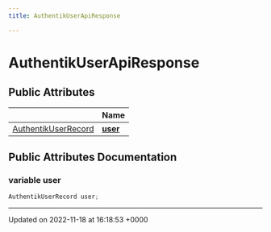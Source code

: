 ```yaml
---
title: AuthentikUserApiResponse

---
```


# AuthentikUserApiResponse





## Public Attributes

|                | Name           |
| -------------- | -------------- |
| [AuthentikUserRecord](/SignallingSystem-doc/mainsystem/Classes/classAuthentikUserRecord/) | **[user](/SignallingSystem-doc/mainsystem/Classes/classAuthentikUserApiResponse/#variable-user)**  |

## Public Attributes Documentation

### variable user

```csharp
AuthentikUserRecord user;
```


-------------------------------

Updated on 2022-11-18 at 16:18:53 +0000
